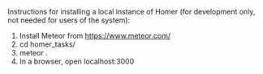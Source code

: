 Instructions for installing a local instance of Homer (for development only, not needed for users of the system):

1. Install Meteor from https://www.meteor.com/
2. cd homer_tasks/
3. meteor .
4. In a browser, open localhost:3000
